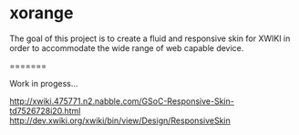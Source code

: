 xorange
=======

The goal of this project is to create a fluid and responsive skin for XWIKI in order to accommodate the wide range of web capable device.

=======

Work in progess...

http://xwiki.475771.n2.nabble.com/GSoC-Responsive-Skin-td7526728i20.html
http://dev.xwiki.org/xwiki/bin/view/Design/ResponsiveSkin